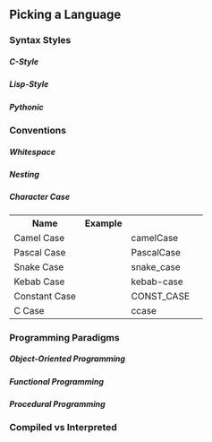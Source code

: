 ## Picking a Language

### Syntax Styles

##### C-Style
##### Lisp-Style
##### Pythonic

### Conventions

##### Whitespace

##### Nesting

##### Character Case

<table>
    <tr>
        <th>Name</th>
        <th>Example</th>
    </tr>
    <tr>
        <td>Camel Case<td>
        <td>camelCase<td>
    </tr>
    <tr>
        <td>Pascal Case<td>
        <td>PascalCase<td>
    </tr>
    <tr>
        <td>Snake Case<td>
        <td>snake_case<td>
    </tr>
    <tr>
        <td>Kebab Case<td>
        <td>kebab-case<td>
    </tr>
    <tr>
        <td>Constant Case<td>
        <td>CONST_CASE<td>
    </tr>
    <tr>
        <td>C Case<td>
        <td>ccase<td>
    </tr>
</table>

### Programming Paradigms

##### Object-Oriented Programming

##### Functional Programming

##### Procedural Programming

### Compiled vs Interpreted